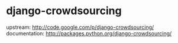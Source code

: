 django-crowdsourcing
====================

upstream: http://code.google.com/p/django-crowdsourcing/
documentation: http://packages.python.org/django-crowdsourcing/
